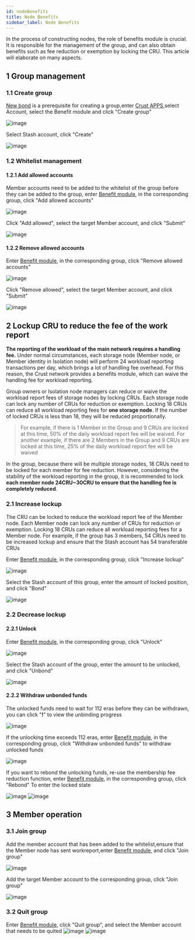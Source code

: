 ```yaml
---
id: nodeBenefits
title: Node Benefits
sidebar_label: Node Benefits
---
```


In the process of constructing nodes, the role of benefits module is crucial. It is responsible for the management of the group, and can also obtain benefits such as fee reduction or exemption by locking the CRU. This article will elaborate on many aspects.


## 1 Group management

### 1.1 Create group

[New bond](new-bond.md) is a prerequisite for creating a group,enter [Crust APPS](https://apps.crust.network),select Account, select the Benefit module and click "Create group"

![image](assets/benefits/creategroup1.png)

Select Stash account, click "Create"

![image](assets/benefits/creategroup2.png)


### 1.2 Whitelist management

#### 1.2.1 Add allowed accounts

Member accounts need to be added to the whitelist of the group before they can be added to the group, enter [Benefit module](https://apps.crust.network/#/benefit), in the corresponding group, click "Add allowed accounts"

![image](assets/benefits/addallowaccount1.png)

Click "Add allowed", select the target Member account, and click "Submit"

![image](assets/benefits/addallowaccount2.png)

#### 1.2.2 Remove allowed accounts

Enter [Benefit module](https://apps.crust.network/#/benefit), in the corresponding group, click "Remove allowed accounts"

![image](assets/benefits/removeallowaccount1.png)

Click "Remove allowed", select the target Member account, and click "Submit"

![image](assets/benefits/removeallowaccount2.png)

## 2 Lockup CRU to reduce the fee of the work report

**The reporting of the workload of the main network requires a handling fee.** Under normal circumstances, each storage node (Member node, or Member identity in Isolation node) will perform 24 workload reporting transactions per day, which brings a lot of handling fee overhead. For this reason, the Crust network provides a benefits module, which can waive the handling fee for workload reporting.

Group owners or Isolation node managers can reduce or waive the workload report fees of storage nodes by locking CRUs. Each storage node can lock any number of CRUs for reduction or exemption. Locking 18 CRUs can reduce all workload reporting fees for **one storage node**. If the number of locked CRUs is less than 18, they will be reduced proportionally.

> For example, if there is 1 Member in the Group and 9 CRUs are locked at this time, 50% of the daily workload report fee will be waived. For another example, if there are 2 Members in the Group and 9 CRUs are locked at this time, 25% of the daily workload report fee will be waived

In the group, because there will be multiple storage nodes, 18 CRUs need to be locked for each member for fee reduction. However, considering the stability of the workload reporting in the group, it is recommended to lock **each member node 24CRU~30CRU to ensure that the handling fee is completely reduced**.


### 2.1 Increase lockup

The CRU can be locked to reduce the workload report fee of the Member node. Each Member node can lock any number of CRUs for reduction or exemption. Locking 18 CRUs can reduce all workload reporting fees for a Member node. For example, if the group has 3 members, 54 CRUs need to be increased lockup and ensure that the Stash account has 54 transferable CRUs

Enter [Benefit module](https://apps.crust.network/#/benefit), in the corresponding group, click "Increase lockup"

![image](assets/benefits/increaselockup1.png)

Select the Stash account of this group, enter the amount of locked position, and click "Bond"

![image](assets/benefits/increaselockup2.png)


### 2.2 Decrease lockup

#### 2.2.1 Unlock

Enter [Benefit module](https://apps.crust.network/#/benefit), in the corresponding group, click "Unlock"

![image](assets/benefits/unbond1.png)

Select the Stash account of the group, enter the amount to be unlocked, and click "Unbond"

![image](assets/benefits/unbond2.png)

#### 2.2.2 Withdraw unbonded funds

The unlocked funds need to wait for 112 eras before they can be withdrawn, you can click "**!**" to view the unbinding progress

![image](assets/benefits/unlocking.png)

If the unlocking time exceeds 112 eras, enter [Benefit module](https://apps.crust.network/#/benefit), in the corresponding group, click "Withdraw unbonded funds" to withdraw unlocked funds

![image](assets/benefits/withdraw.png)

If you want to rebond the unlocking funds, re-use the membership fee reduction function, enter [Benefit module](https://apps.crust.network/#/benefit), in the corresponding group, click "Rebond" To enter the locked state

![image](assets/benefits/rebond1.png)
![image](assets/benefits/rebond2.png)


## 3 Member operation

### 3.1 Join group

Add the member account that has been added to the whitelist,ensure that the Member node has sent workreport,enter [Benefit module](https://apps.crust.network/#/benefit), and click "Join group"

![image](assets/benefits/joingroup1.png)

Add the target Member account to the corresponding group, click "Join group"

![image](assets/benefits/joingroup2.png)


### 3.2 Quit group

Enter [Benefit module](https://apps.crust.network/#/benefit), click "Quit group", and select the Member account that needs to be quited
![image](assets/benefits/quitgroup1.png)
![image](assets/benefits/quitgroup2.png)

